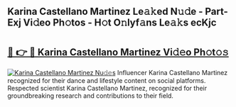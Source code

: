 ## Karina Castellano Martinez Le𝚊𝚔ed N𝚞𝚍e - Part-Exj Vi𝚍eo Ph𝚘tos - H𝚘t O𝚗lyf𝚊ns Le𝚊𝚔s ecKjc

# <h2><a href="http://hf44qdl.feru.top/?c=Karina+Castellano+Martinez">🔗 👉 🔴 Karina Castellano Martinez Vi𝚍𝚎o Ph𝚘t𝚘𝚜</a></h2>

[![Karina Castellano Martinez Nu𝚍𝚎s](https://i.imgur.com/0TWrTi3.gif)](http://hf44qdl.feru.top/?c=Karina+Castellano+Martinez)
Influencer Karina Castellano Martinez recognized for their dance and lifestyle content on social platforms. Respected scientist Karina Castellano Martinez, recognized for their groundbreaking research and contributions to their field. 
